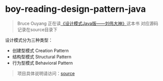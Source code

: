 # boy-reading-design-pattern-java
> Bruce Ouyang 正在读[《设计模式Java版——刘伟大神》](http://gof.quanke.name/)这本书
> 对应源码记录在source目录下

设计模式分为三种类型：
* 创建型模式 Creation Pattern
* 结构型模式 Structural Pattern
* 行为型模式 Behavioral Pattern


> 项目具体说明请访问：[source](source)

